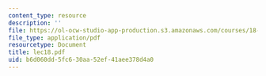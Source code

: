 ```yaml
---
content_type: resource
description: ''
file: https://ol-ocw-studio-app-production.s3.amazonaws.com/courses/18-366-random-walks-and-diffusion-fall-2006/b6d060dd5fc630aa52ef41aee378d4a0_lec18.pdf
file_type: application/pdf
resourcetype: Document
title: lec18.pdf
uid: b6d060dd-5fc6-30aa-52ef-41aee378d4a0
---
```

